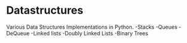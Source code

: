 # Datastructures
Various Data Structures Implementations in Python.
-Stacks
-Queues
-DeQueue
-Linked lists
-Doubly Linked Lists
-Binary Trees
